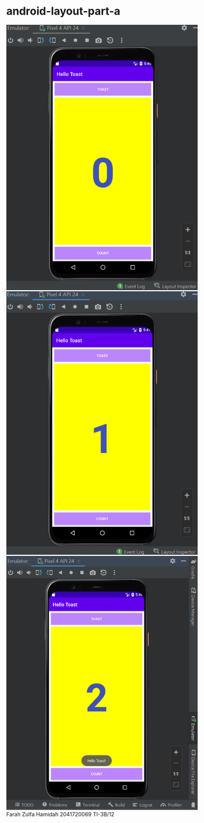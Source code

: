 # android-layout-part-a
![HelloToast](images/hellotoast.PNG)
![HelloToast](images/hellotoast2.PNG)
![HelloToast](images/hellotoast3.PNG)
Farah Zulfa Hamidah 2041720069 TI-3B/12



